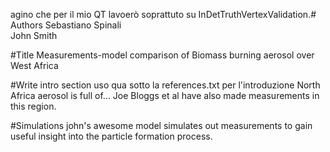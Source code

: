 agino che per il mio QT lavoerò soprattuto su InDetTruthVertexValidation.# Authors
Sebastiano Spinali	
John Smith

#Title
Measurements-model comparison of Biomass burning aerosol over West Africa

#Write intro section
uso qua sotto la references.txt per l'introduzione
North Africa aerosol is full of...
Joe Bloggs et al have also made measurements in this region.

#Simulations
john's awesome model simulates out measurements to gain useful insight into the particle formation process.